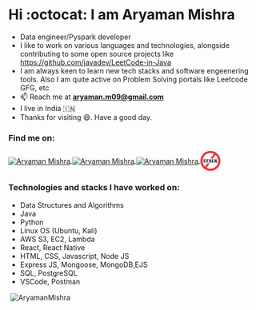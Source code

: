 # Hi :octocat: I am Aryaman Mishra

- Data engineer/Pyspark developer 
- I like to work on various languages and technologies, alongside contributing to some open source projects like https://github.com/javadev/LeetCode-in-Java
- I am always keen to learn new tech stacks and software engeenering tools. Also I am quite active on Problem Solving portals like Leetcode GFG, etc
- 📫 Reach me at **aryaman.m09@gmail.com**
- I live in India 🇮🇳
- Thanks for visiting 😄. Have a good day.


<h3 align="left">Find me on:</h3>
<p align="left">
<a href="https://www.linkedin.com/in/aryaman-mishra-576527190/" target="_blank"><img align="center" src="https://raw.githubusercontent.com/rahuldkjain/github-profile-readme-generator/master/src/images/icons/Social/linked-in-alt.svg" alt="Aryaman Mishra" height="36" width="36" />
</a> 
<a href="https://auth.geeksforgeeks.org/user/modest_aryaman09/practice/" target="_blank"><img align="center" src="https://cdn.jsdelivr.net/npm/simple-icons@3.1.0/icons/geeksforgeeks.svg" alt="Aryaman Mishra" height="55" width="52" />
</a>
<a href="https://leetcode.com/modest_aryaman09/" target="_blank"><img align="center" src="https://raw.githubusercontent.com/rahuldkjain/github-profile-readme-generator/master/src/images/icons/Social/leet-code.svg" alt="Aryaman Mishra" height="40" width="40" />
</a>
<a href="https://www.stopstalk.com/user/profile/modest_aryaman09/" target="_blank"><img align="center" src="stopstalk-logo.png" alt="Aryaman Mishra" height="40" width="40" />
</a>
</p>

<h3 align="left">Technologies and stacks I have worked on:</h3>
<p align="left"> 
  <ul>
    <li>Data Structures and Algorithms</li>
    <li>Java</li>
    <li>Python</li>
    <li>Linux OS (Ubuntu, Kali)</li>
    <li>AWS S3, EC2, Lambda</li>
    <li>React, React Native </li>
    <li>HTML, CSS, Javascript, Node JS</li>
    <li>Express JS, Mongoose, MongoDB,EJS</li>
    <li>SQL, PostgreSQL </li>
    <li>VSCode, Postman</li>
  </ul>
</p>

<p> <img align="center" src="https://github-readme-stats.vercel.app/api?username=AryamanMishra&show_icons=true&locale=en&theme=dark" alt="AryamanMishra" /></p>
